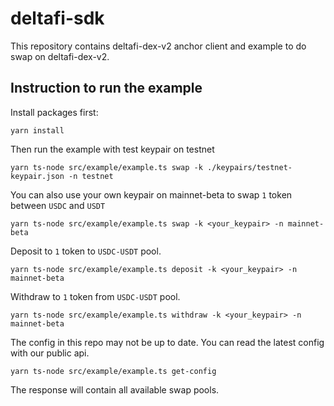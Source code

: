# deltafi-sdk

This repository contains deltafi-dex-v2 anchor client and example to do swap on deltafi-dex-v2.

## Instruction to run the example

Install packages first:
``` 
yarn install
```

Then run the example with test keypair on testnet
```
yarn ts-node src/example/example.ts swap -k ./keypairs/testnet-keypair.json -n testnet
```

You can also use your own keypair on mainnet-beta to swap `1` token between `USDC` and `USDT`
```
yarn ts-node src/example/example.ts swap -k <your_keypair> -n mainnet-beta
```

Deposit to `1` token to `USDC-USDT` pool.
```
yarn ts-node src/example/example.ts deposit -k <your_keypair> -n mainnet-beta
```

Withdraw to `1` token from `USDC-USDT` pool.
```
yarn ts-node src/example/example.ts withdraw -k <your_keypair> -n mainnet-beta
```

The config in this repo may not be up to date. You can read the latest config with our public api.
```
yarn ts-node src/example/example.ts get-config
```
The response will contain all available swap pools.

